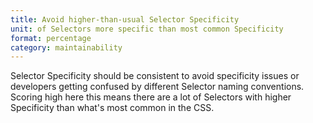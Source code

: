 ```yaml
---
title: Avoid higher-than-usual Selector Specificity
unit: of Selectors more specific than most common Specificity
format: percentage
category: maintainability
---
```


Selector Specificity should be consistent to avoid specificity issues or developers getting confused by different Selector naming conventions. Scoring high here this means there are a lot of Selectors with higher Specificity than what's most common in the CSS.
